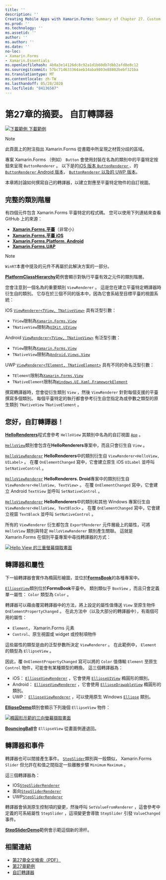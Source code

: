 ```yaml
---
title: ''
description: ''
Creating Mobile Apps with Xamarin.Forms: Summary of Chapter 27. Custom renderers''
ms.prod: ''
ms.technology: ''
ms.assetid: ''
author: ''
ms.author: ''
ms.date: ''
no-loc:
- Xamarin.Forms
- Xamarin.Essentials
ms.openlocfilehash: 4b0a3e14126dc8c92a1d1b60db7dbb2afd8e8c12
ms.sourcegitcommit: 57bc714633364aeb34aba9803e88802bebf321ba
ms.translationtype: MT
ms.contentlocale: zh-TW
ms.lasthandoff: 05/28/2020
ms.locfileid: "84136587"
---
```

# <a name="summary-of-chapter-27-custom-renderers"></a>第27章的摘要。 自訂轉譯器

[![下載範例 ](~/media/shared/download.png) 下載範例](https://github.com/xamarin/xamarin-forms-book-samples/tree/master/Chapter27)

> [!NOTE] 
> 此頁面上的附注指出 Xamarin.Forms 從書籍中所呈現之材質分歧的區域。

專案 Xamarin.Forms （例如） `Button` 會使用封裝在名為的類別中的平臺特定按鈕來呈現 `ButtonRenderer` 。  以下是的[iOS 版本 `ButtonRenderer` ](https://github.com/xamarin/Xamarin.Forms/blob/master/Xamarin.Forms.Platform.iOS/Renderers/ButtonRenderer.cs)、的[ `ButtonRenderer` Android 版本](https://github.com/xamarin/Xamarin.Forms/blob/master/Xamarin.Forms.Platform.Android/Renderers/ButtonRenderer.cs)， [ `ButtonRenderer` 以及的 UWP 版本](https://github.com/xamarin/Xamarin.Forms/blob/master/Xamarin.Forms.Platform.UAP/ButtonRenderer.cs)。

本章將討論如何撰寫自己的轉譯器，以建立對應至平臺特定物件的自訂視圖。

## <a name="the-complete-class-hierarchy"></a>完整的類別階層

有四個元件包含 Xamarin.Forms 平臺特定的程式碼。
您可以使用下列連結來查看 GitHub 上的來源：

- [**Xamarin.Forms.平臺**](https://github.com/xamarin/Xamarin.Forms/tree/master/Xamarin.Forms.Platform)（非常小）
- [**Xamarin.Forms.平臺 iOS**](https://github.com/xamarin/Xamarin.Forms/tree/master/Xamarin.Forms.Platform.iOS)
- [**Xamarin.Forms.Platform. Android**](https://github.com/xamarin/Xamarin.Forms/tree/master/Xamarin.Forms.Platform.Android)
- [**Xamarin.Forms.UAP**](https://github.com/xamarin/Xamarin.Forms/tree/master/Xamarin.Forms.Platform.UAP)

> [!NOTE]
> `WinRT`本書中提及的元件不再屬於此解決方案的一部分。 

[**PlatformClassHierarchy**](https://github.com/xamarin/xamarin-forms-book-samples/tree/master/Chapter27/PlatformClassHierarchy)範例會顯示對執行平臺有效之元件的類別階層。

您會注意到一個名為的重要類別 `ViewRenderer` 。 這是您在建立平臺特定轉譯器時衍生自的類別。 它存在於三個不同的版本中，因為它會系結至目標平臺的視圖系統：

IOS [`ViewRenderer<TView, TNativeView>`](https://github.com/xamarin/Xamarin.Forms/blob/master/Xamarin.Forms.Platform.iOS/ViewRenderer.cs#L25) 具有泛型引數：

- `TView`限制為[`Xamarin.Forms.View`](xref:Xamarin.Forms.View)
- `TNativeView`限制為[`UIKit.UIView`](xref:UIKit.UIView)

Android [`ViewRenderer<TView, TNativeView>`](https://github.com/xamarin/Xamarin.Forms/blob/master/Xamarin.Forms.Platform.Android/ViewRenderer.cs#L17) 有泛型引數：

- `TView`限制為[`Xamarin.Forms.View`](xref:Xamarin.Forms.View)
- `TNativeView`限制為[`Android.Views.View`](xref:Android.Views.View)

UWP [`ViewRenderer<TElement, TNativeElement>`](https://github.com/xamarin/Xamarin.Forms/blob/master/Xamarin.Forms.Platform.UAP/ViewRenderer.cs#L6) 具有不同的命名泛型引數：

- `TElement`限制為[`Xamarin.Forms.View`](xref:Xamarin.Forms.View)
- `TNativeElement`限制為[`Windows.UI.Xaml.FrameworkElement`](/uwp/api/Windows.UI.Xaml.FrameworkElement)

撰寫轉譯器時，您會從衍生類別 `View` ，然後 `ViewRenderer` 針對每個支援的平臺撰寫多個類別。 每個平臺特定的執行都會參考衍生自您指定為或參數之類型的原生類別 `TNativeView` `TNativeElement` 。

## <a name="hello-custom-renderers"></a>您好，自訂轉譯器！

[**HelloRenderers**](https://github.com/xamarin/xamarin-forms-book-samples/tree/master/Chapter27/HelloRenderers)程式會參考 `HelloView` 其類別中名為的自訂視圖 [`App`](https://github.com/xamarin/xamarin-forms-book-samples/blob/master/Chapter27/HelloRenderers/HelloRenderers/HelloRenderers/App.cs) 。

[`HelloView`](https://github.com/xamarin/xamarin-forms-book-samples/blob/master/Chapter27/HelloRenderers/HelloRenderers/HelloRenderers/HelloView.cs)類別會包含在**HelloRenderers**專案中，而且只會衍生自 `View` 。

[`HelloViewRenderer`](https://github.com/xamarin/xamarin-forms-book-samples/blob/master/Chapter27/HelloRenderers/HelloRenderers/HelloRenderers.iOS/HelloViewRenderer.cs) **HelloRenderers**中的類別衍生自 `ViewRenderer<HelloView, UILabel>` 。 在覆 `OnElementChanged` 寫中，它會建立原生 iOS `UILabel` 並呼叫 `SetNativeControl` 。

[`HelloViewRenderer`](https://github.com/xamarin/xamarin-forms-book-samples/blob/master/Chapter27/HelloRenderers/HelloRenderers/HelloRenderers.Droid/HelloViewRenderer.cs) **HelloRenderers. Droid**專案中的類別衍生自 `ViewRenderer<HelloView, TextView>` 。 在覆 `OnElementChanged` 寫中，它會建立 Android `TextView` 並呼叫 `SetNativeControl` 。

[`HelloViewRenderer`](https://github.com/xamarin/xamarin-forms-book-samples/blob/master/Chapter27/HelloRenderers/HelloRenderers/HelloRenderers.UWP/HelloViewRenderer.cs) **HelloRenderers**中的類別和其他 Windows 專案衍生自 `ViewRenderer<HelloView, TextBlock>` 。 在覆 `OnElementChanged` 寫中，它會建立視窗 `TextBlock` 並呼叫 `SetNativeControl` 。

所有的 `ViewRenderer` 衍生都包含 `ExportRenderer` 元件層級上的屬性，可將 `HelloView` 類別與特定 `HelloViewRenderer` 類別產生關聯。 這就是 Xamarin.Forms 在個別平臺專案中尋找轉譯器的方式：

[![Hello View 的三重螢幕擷取畫面](images/ch27fg02-small.png "自訂轉譯器")](images/ch27fg02-large.png#lightbox "自訂轉譯器")

## <a name="renderers-and-properties"></a>轉譯器和屬性

下一組轉譯器會實作為橢圓形繪圖，並位於[**FormsBook**](https://github.com/xamarin/xamarin-forms-book-samples/tree/master/Libraries/Xamarin.FormsBook.Platform)的各種專案中。

[`EllipseView`](https://github.com/xamarin/xamarin-forms-book-samples/blob/master/Libraries/Xamarin.FormsBook.Platform/Xamarin.FormsBook.Platform/EllipseView.cs)類別位於**FormsBook**平臺中。 類別類似于 `BoxView` ，而且只會定義單一屬性： `Color` 類型為 `Color` 。

轉譯器可以藉由覆寫轉譯器中的方法，將上設定的屬性值傳送 `View` 至原生物件 `OnElementPropertyChanged` 。 在此方法中（以及大部分的轉譯器中），有兩個可用的屬性：

- `Element`， Xamarin.Forms 元素
- `Control`、原生視圖或 widget 或控制項物件

這些屬性的類型是由的泛型參數所決定 `ViewRenderer` 。 在此範例中， `Element` 的類型為 `EllipseView` 。

因此，覆 `OnElementPropertyChanged` 寫可以將的 `Color` 值傳輸 `Element` 至原生 `Control` 物件，可能會有某種類型的轉換。 這三個轉譯器為：

- iOS： [`EllipseViewRenderer`](https://github.com/xamarin/xamarin-forms-book-samples/blob/master/Libraries/Xamarin.FormsBook.Platform/Xamarin.FormsBook.Platform.iOS/EllipseViewRenderer.cs) ，它會使用 [`EllipseUIView`](https://github.com/xamarin/xamarin-forms-book-samples/blob/master/Libraries/Xamarin.FormsBook.Platform/Xamarin.FormsBook.Platform.iOS/EllipseUIView.cs) 橢圓形的類別。
- Android： [`EllipseViewRenderer`](https://github.com/xamarin/xamarin-forms-book-samples/blob/master/Libraries/Xamarin.FormsBook.Platform/Xamarin.FormsBook.Platform.Android/EllipseViewRenderer.cs) ，它會使用 [`EllipseDrawableView`](https://github.com/xamarin/xamarin-forms-book-samples/blob/master/Libraries/Xamarin.FormsBook.Platform/Xamarin.FormsBook.Platform.Android/EllipseDrawableView.cs) 橢圓形的類別。
- UWP： [`EllipseViewRenderer`](https://github.com/xamarin/xamarin-forms-book-samples/blob/master/Libraries/Xamarin.FormsBook.Platform/Xamarin.FormsBook.Platform.WinRT/EllipseViewRenderer.cs) ，可以使用原生 Windows [`Ellipse`](/uwp/api/Windows.UI.Xaml.Shapes.Ellipse) 類別。

[**EllipseDemo**](https://github.com/xamarin/xamarin-forms-book-samples/tree/master/Chapter27/EllipseDemo)類別會顯示下列幾個 `EllipseView` 物件：

[![橢圓形示範的三向螢幕擷取畫面](images/ch27fg03-small.png "EllipseView 自訂轉譯器")](images/ch27fg03-large.png#lightbox "EllipseView 自訂轉譯器")

[**BouncingBall**](https://github.com/xamarin/xamarin-forms-book-samples/tree/master/Chapter27/BouncingBall)會 `EllipseView` 從畫面側邊退回。

## <a name="renderers-and-events"></a>轉譯器和事件

轉譯器也可以間接產生事件。 [`StepSlider`](https://github.com/xamarin/xamarin-forms-book-samples/blob/master/Libraries/Xamarin.FormsBook.Platform/Xamarin.FormsBook.Platform/StepSlider.cs)類別與一般類似， Xamarin.Forms `Slider` 但允許在和值之間指定一些離散步驟 `Minimum` `Maximum` 。

這三個轉譯器為：

- IOS[`StepSliderRenderer`](https://github.com/xamarin/xamarin-forms-book-samples/blob/master/Libraries/Xamarin.FormsBook.Platform/Xamarin.FormsBook.Platform.iOS/StepSliderRenderer.cs)
- 面向[`StepSliderRenderer`](https://github.com/xamarin/xamarin-forms-book-samples/blob/master/Libraries/Xamarin.FormsBook.Platform/Xamarin.FormsBook.Platform.Android/StepSliderRenderer.cs)
- UWP[`StepSliderRenderer`](https://github.com/xamarin/xamarin-forms-book-samples/blob/master/Libraries/Xamarin.FormsBook.Platform/Xamarin.FormsBook.Platform.WinRT/StepSliderRenderer.cs)

轉譯器會偵測原生控制項的變更，然後呼叫 `SetValueFromRenderer` ，這會參考中定義的可系結屬性 `StepSlider` ，這項變更會導致 `StepSlider` 引發 `ValueChanged` 事件。

[**StepSliderDemo**](https://github.com/xamarin/xamarin-forms-book-samples/tree/master/Chapter27/StepSliderDemo)範例會示範這個新的滑杆。

## <a name="related-links"></a>相關連結

- [第27章全文檢索（PDF）](https://download.xamarin.com/developer/xamarin-forms-book/XamarinFormsBook-Ch27-Apr2016.pdf)
- [第27章範例](https://github.com/xamarin/xamarin-forms-book-samples/tree/master/Chapter27)
- [自訂轉譯器](~/xamarin-forms/app-fundamentals/custom-renderer/index.md)
